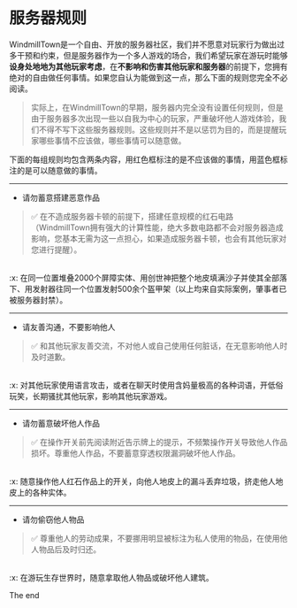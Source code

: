 # 服务器规则

WindmillTown是一个自由、开放的服务器社区，我们并不愿意对玩家行为做出过多干预和约束，但是服务器作为一个多人游戏的场合，我们希望玩家在游玩时能够**设身处地地为其他玩家考虑**，在**不影响和伤害其他玩家和服务器**的前提下，您拥有绝对的自由做任何事情。如果您自认为能做到这一点，那么下面的规则您完全不必阅读。

> 实际上，在WindmillTown的早期，服务器内完全没有设置任何规则，但是由于服务器多次出现一些以自我为中心的玩家，严重破坏他人游戏体验，我们不得不写下这些服务器规则。这些规则并不是以惩罚为目的，而是提醒玩家哪些事情不应该做，哪些事情可以随意做。

下面的每组规则均包含两条内容，用红色框标注的是不应该做的事情，用蓝色框标注的是可以随意做的事情。

****

* 请勿蓄意搭建恶意作品

> :white_check_mark: 在不造成服务器卡顿的前提下，搭建任意规模的红石电路（WindmillTown拥有强大的计算性能，绝大多数电路都不会对服务器造成影响，您基本无需为这一点担心，如果造成服务器卡顿，也会有其他玩家对您进行提醒）。
<br/>
:x: 在同一位置堆叠2000个屏障实体、用创世神把整个地皮填满沙子并使其全部落下、用发射器往同一个位置发射500余个盔甲架（以上均来自实际案例，肇事者已被服务器封禁）。

<br/>

****

* 请友善沟通，不要影响他人

> :white_check_mark: 和其他玩家友善交流，不对他人或自己使用任何脏话，在无意影响他人时及时道歉。
<br/>
:x: 对其他玩家使用语言攻击，或者在聊天时使用含妈量极高的各种词语，开低俗玩笑，长期骚扰其他玩家，影响其他玩家游戏。

<br/>

****

* 请勿蓄意破坏他人作品

> :white_check_mark: 在操作开关前先阅读附近告示牌上的提示，不频繁操作开关导致他人作品损坏。尊重他人作品，不要蓄意穿透权限漏洞破坏他人作品。
<br/>
:x: 随意操作他人红石作品上的开关，向他人地皮上的漏斗丢弃垃圾，挤走他人地皮上的各种实体。

<br/>

****

* 请勿偷窃他人物品

> :white_check_mark: 尊重他人的劳动成果，不要挪用明显被标注为私人使用的物品，在使用他人物品后及时归还。
<br/>
:x: 在游玩生存世界时，随意拿取他人物品或破坏他人建筑。

The end